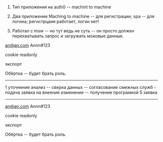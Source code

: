 1. Тип приложения на auth0 -- machint to machine

2. Два приложение Maching to machine -- для регистрации; spa -- для логина; регистрцаия работает, логин нет!

3. Работал с msw -- но тут ведь не суть -- он просто должен перехватывать запрос и загружать моковые данные.

an@an.com
Annn#123

cookie
readonly

экспорт

Обёртка -- будет брать роль.

---

1 уточнение
анализ -- сверка данных -- согласование смежных служб - подача заявка на внеение изменение -- получение програмкой
5 заявка

---

an@an.com
Annn#123

cookie
readonly

экспорт

Обёртка -- будет брать роль.
